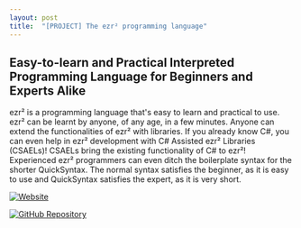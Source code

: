 ```yaml
---
layout: post
title:  "[PROJECT] The ezr² programming language"
---
```


## **Easy-to-learn and Practical Interpreted Programming Language for Beginners and Experts Alike**
ezr² is a programming language that's easy to learn and practical to use. ezr² can be learnt by anyone, of any age, in a few minutes. Anyone can extend the functionalities of ezr² with libraries. If you already know C#, you can even help in ezr² development with C# Assisted ezr² Libraries (CSAELs)! CSAELs bring the existing functionality of C# to ezr²! Experienced ezr² programmers can even ditch the boilerplate syntax for the shorter QuickSyntax. The normal syntax satisfies the beginner, as it is easy to use and QuickSyntax satisfies the expert, as it is very short.

[![Website](https://img.shields.io/badge/Website-black?style=for-the-badge&logo=jekyll&color=FF0000&logoColor=FFFFFF)](https://uralstech.github.io/ezrSquared/)

[![GitHub Repository](https://img.shields.io/badge/GitHub_Repository-black?style=for-the-badge&logo=github&color=FFFFFF&logoColor=000000)](https://github.com/Uralstech/ezrSquared)
